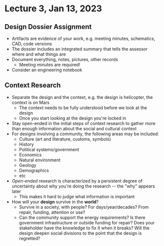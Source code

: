 # Lecture 3, Jan 13, 2023

## Design Dossier Assignment

* Artifacts are evidence of your work, e.g. meeting minutes, schematics, CAD, code versions
* The dossier includes an integrated summary that tells the assessor where and what things are
* Document everything, notes, pictures, other records
	* Meeting minutes are required!
* Consider an engineering notebook

## Context Research

* Separate the design and the context, e.g. the design is helicopter, the context is on Mars
	* The context needs to be fully understood before we look at the design
	* Once you start looking at the design you're locked in
* Stay open-ended in the initial steps of context research to gather more than enough information about the social and cultural context
* For designs involving a community, the following areas may be included:
	* Culture (art and literature, customs, symbols)
	* History
	* Political systems/government
	* Economics
	* Natural environment
	* Geology
	* Demographics
	* etc
* *Open-ended* research is characterized by a persistent degree of uncertainty about why you're doing the research -- the "why" appears later
	* This makes it hard to judge what information is important
* How will your **design** survive in the **world**?
	* Survive in a society, with people? For days/year/decades? From repair, funding, attention or use?
	* Can the community support the energy requirements? Is there government infrastructure or outside funding for repair? Does your stakeholder have the knowledge to fix it when it breaks? Will the design deepen social divisions to the point that the design is regretted?


